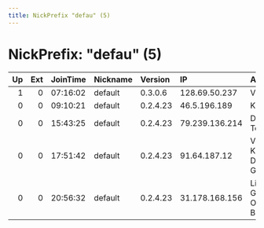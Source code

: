 ```yaml
---
title: NickPrefix "defau" (5)
---
```


# NickPrefix: "defau" (5)

|   Up |   Ext | JoinTime   | Nickname   | Version   | IP             | AS                              | CC   |   ORp |   Dirp | OS      | Contact   |   eFamMembers |
|-----:|------:|:-----------|:-----------|:----------|:---------------|:--------------------------------|:-----|------:|-------:|:--------|:----------|--------------:|
|    1 |     0 | 07:16:02   | default    | 0.3.0.6   | 128.69.50.237  | VimpelCom                       | ru   |  4444 |   9030 | Windows | None      |             1 |
|    0 |     0 | 09:10:21   | default    | 0.2.4.23  | 46.5.196.189   | Kabel BW                        | de   |   443 |   9030 | Windows | None      |             1 |
|    0 |     0 | 15:43:25   | default    | 0.2.4.23  | 79.239.136.214 | Deutsche Telekom AG             | de   |   443 |   9030 | Windows | None      |             1 |
|    0 |     0 | 17:51:42   | default    | 0.2.4.23  | 91.64.187.12   | Vodafone Kabel Deutschland GmbH | de   |   443 |   9030 | Windows | None      |             1 |
|    0 |     0 | 20:56:32   | default    | 0.2.4.23  | 31.178.168.156 | Liberty Global Operations B.V.  | pl   |   443 |   9030 | Windows | None      |             1 |
